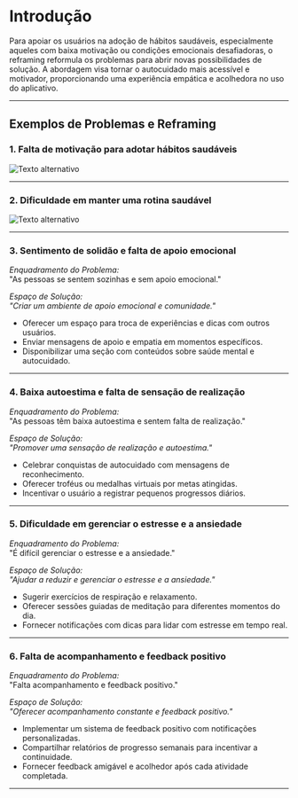 # Introdução

Para apoiar os usuários na adoção de hábitos saudáveis, especialmente aqueles com baixa motivação ou condições emocionais desafiadoras, o reframing reformula os problemas para abrir novas possibilidades de solução. A abordagem  visa tornar o autocuidado mais acessível e motivador, proporcionando uma experiência empática e acolhedora no uso do aplicativo.

---

## Exemplos de Problemas e Reframing

### 1. Falta de motivação para adotar hábitos saudáveis

<img src="https://i.postimg.cc/hPGDzykD/Captura-de-tela-2024-11-11-204424.png" alt="Texto alternativo">



---

### 2. Dificuldade em manter uma rotina saudável
<img src="https://i.postimg.cc/wvmCM7QY/Captura-de-tela-2024-11-11-174227.png" alt="Texto alternativo">



---

### 3. Sentimento de solidão e falta de apoio emocional

*Enquadramento do Problema:*  
"As pessoas se sentem sozinhas e sem apoio emocional."

*Espaço de Solução:*  
*"Criar um ambiente de apoio emocional e comunidade."*

- Oferecer um espaço para troca de experiências e dicas com outros usuários.
- Enviar mensagens de apoio e empatia em momentos específicos.
- Disponibilizar uma seção com conteúdos sobre saúde mental e autocuidado.

---

### 4. Baixa autoestima e falta de sensação de realização

*Enquadramento do Problema:*  
"As pessoas têm baixa autoestima e sentem falta de realização."

*Espaço de Solução:*  
*"Promover uma sensação de realização e autoestima."*

- Celebrar conquistas de autocuidado com mensagens de reconhecimento.
- Oferecer troféus ou medalhas virtuais por metas atingidas.
- Incentivar o usuário a registrar pequenos progressos diários.

---

### 5. Dificuldade em gerenciar o estresse e a ansiedade

*Enquadramento do Problema:*  
"É difícil gerenciar o estresse e a ansiedade."

*Espaço de Solução:*  
*"Ajudar a reduzir e gerenciar o estresse e a ansiedade."*

- Sugerir exercícios de respiração e relaxamento.
- Oferecer sessões guiadas de meditação para diferentes momentos do dia.
- Fornecer notificações com dicas para lidar com estresse em tempo real.

---

### 6. Falta de acompanhamento e feedback positivo

*Enquadramento do Problema:*  
"Falta acompanhamento e feedback positivo."

*Espaço de Solução:*  
*"Oferecer acompanhamento constante e feedback positivo."*

- Implementar um sistema de feedback positivo com notificações personalizadas.
- Compartilhar relatórios de progresso semanais para incentivar a continuidade.
- Fornecer feedback amigável e acolhedor após cada atividade completada.

---

